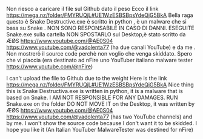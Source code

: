 Non riesco a caricare il file sul Github dato il peso 
Ecco il link https://mega.nz/folder/FMYRUQjL#UE1WzESBSBpsYdeQjG5BkA
Bella raga questo è Snake Destructive.exe è scritto in python , è un malware che si basa su Snake .
NON SONO RESPONSABILE IN CASO DI DANNI.
ESEGUITE Snake.exe sulla cartella NON SPOSTARLO sul Desktop,è stato scritto da ÆØS https://www.youtube.com/@AE0S04 https://www.youtube.com/@vadolenta77 (ha due canali YouTube) e da me .
Non mostrerò il source code perchè non voglio che venga skiddato.
Spero che vi piaccia (era destinato ad nFire uno YouTuber italiano malware tester https://www.youtube.com/@nFire) 


I can't upload the file to Github due to the weight
Here is the link https://mega.nz/folder/FMYRUQjL#UE1WzESBSBpsYdeQjG5BkA
Nice thing this is Snake Destructiva.exe is written in python, it is a malware that is based on Snake.
I AM NOT RESPONSIBLE FOR ANY DAMAGES.
RUN Snake.exe on the folder DO NOT MOVE IT on the Desktop, it was written by ÆØS https://www.youtube.com/@AE0S04  https://www.youtube.com/@vadolenta77 (has two YouTube channels) and by me.
I won't show the source code because I don't want it to be skidded.
I hope you like it (An Italian YouTuber MalwareTester was destined for nFire)
